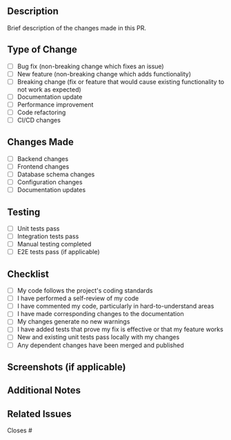 ## Description

Brief description of the changes made in this PR.

## Type of Change

- [ ] Bug fix (non-breaking change which fixes an issue)
- [ ] New feature (non-breaking change which adds functionality)
- [ ] Breaking change (fix or feature that would cause existing functionality to not work as expected)
- [ ] Documentation update
- [ ] Performance improvement
- [ ] Code refactoring
- [ ] CI/CD changes

## Changes Made

- [ ] Backend changes
- [ ] Frontend changes
- [ ] Database schema changes
- [ ] Configuration changes
- [ ] Documentation updates

## Testing

- [ ] Unit tests pass
- [ ] Integration tests pass
- [ ] Manual testing completed
- [ ] E2E tests pass (if applicable)

## Checklist

- [ ] My code follows the project's coding standards
- [ ] I have performed a self-review of my code
- [ ] I have commented my code, particularly in hard-to-understand areas
- [ ] I have made corresponding changes to the documentation
- [ ] My changes generate no new warnings
- [ ] I have added tests that prove my fix is effective or that my feature works
- [ ] New and existing unit tests pass locally with my changes
- [ ] Any dependent changes have been merged and published

## Screenshots (if applicable)

<!-- Add screenshots here if the changes affect the UI -->

## Additional Notes

<!-- Any additional information that reviewers should know -->

## Related Issues

<!-- Link to related issues using #issue_number -->
Closes #